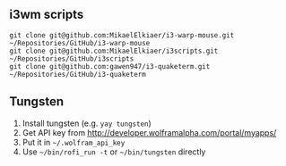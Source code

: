 ## i3wm scripts
```
git clone git@github.com:MikaelElkiaer/i3-warp-mouse.git ~/Repositories/GitHub/i3-warp-mouse
git clone git@github.com:MikaelElkiaer/i3scripts.git ~/Repositories/GitHub/i3scripts
git clone git@github.com:gawen947/i3-quaketerm.git ~/Repositories/GitHub/i3-quaketerm
```

## Tungsten

1. Install tungsten (e.g. `yay tungsten`)
2. Get API key from http://developer.wolframalpha.com/portal/myapps/
3. Put it in `~/.wolfram_api_key`
4. Use `~/bin/rofi_run -t` or `~/bin/tungsten` directly
